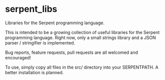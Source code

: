 serpent_libs
============

Libraries for the Serpent programming language.

This is intended to be a growing collection of useful libraries for the Serpent programming language. Right now, only a small strings library and a JSON parser / stringifier is implemented.

Bug reports, feature requests, pull requests are all welcomed and encouraged!

To use, simply copy all files in the src/ directory into your SERPENTPATH. A better installation is planned.

